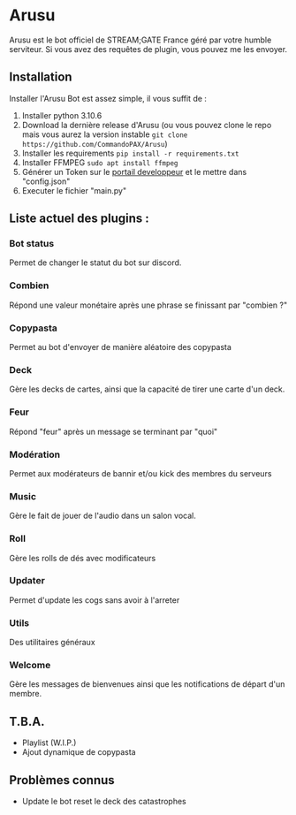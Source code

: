 # Arusu
Arusu est le bot officiel de STREAM;GATE France géré par votre humble serviteur.
Si vous avez des requêtes de plugin, vous pouvez me les envoyer.

## Installation

Installer l'Arusu Bot est assez simple, il vous suffit de :
1. Installer python 3.10.6
2. Download la dernière release d'Arusu (ou vous pouvez clone le repo mais vous aurez la version instable `git clone https://github.com/CommandoPAX/Arusu`)
3. Installer les requirements
`pip install -r requirements.txt`
4. Installer FFMPEG
`sudo apt install ffmpeg`
5. Générer un Token sur le [portail developpeur](https://discord.com/developers/docs/intro) et le mettre dans "config.json"
6. Executer le fichier "main.py"

## Liste actuel des plugins :

### Bot status

Permet de changer le statut du bot sur discord.

### Combien 

Répond une valeur monétaire après une phrase se finissant par "combien ?"

### Copypasta

Permet au bot d'envoyer de manière aléatoire des copypasta

### Deck

Gère les decks de cartes, ainsi que la capacité de tirer une carte d'un deck.

### Feur

Répond "feur" après un message se terminant par "quoi"

### Modération 

Permet aux modérateurs de bannir et/ou kick des membres du serveurs

### Music

Gère le fait de jouer de l'audio dans un salon vocal.

### Roll

Gère les rolls de dés avec modificateurs

### Updater

Permet d'update les cogs sans avoir à l'arreter

### Utils

Des utilitaires généraux

### Welcome

Gère les messages de bienvenues ainsi que les notifications de départ d'un membre.

## T.B.A.

- Playlist (W.I.P.)
- Ajout dynamique de copypasta

## Problèmes connus

- Update le bot reset le deck des catastrophes